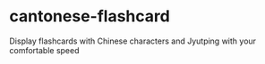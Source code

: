 # cantonese-flashcard
Display flashcards with Chinese characters and Jyutping with your comfortable speed
